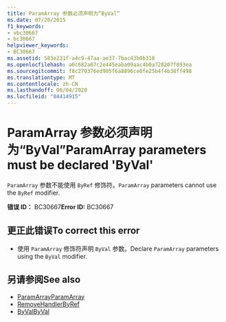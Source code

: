 ```yaml
---
title: ParamArray 参数必须声明为“ByVal”
ms.date: 07/20/2015
f1_keywords:
- vbc30667
- bc30667
helpviewer_keywords:
- BC30667
ms.assetid: 583e231f-a4c9-47aa-ae37-7bac43b0b318
ms.openlocfilehash: a0c682a07c2e445eaba09aac4b0a728207f893ea
ms.sourcegitcommit: f8c270376ed905f6a8896ce0fe25b4f4b38ff498
ms.translationtype: MT
ms.contentlocale: zh-CN
ms.lasthandoff: 06/04/2020
ms.locfileid: "84414915"
---
```

# <a name="paramarray-parameters-must-be-declared-byval"></a><span data-ttu-id="9fa35-102">ParamArray 参数必须声明为“ByVal”</span><span class="sxs-lookup"><span data-stu-id="9fa35-102">ParamArray parameters must be declared 'ByVal'</span></span>
<span data-ttu-id="9fa35-103">`ParamArray` 参数不能使用 `ByRef` 修饰符。</span><span class="sxs-lookup"><span data-stu-id="9fa35-103">`ParamArray` parameters cannot use the `ByRef` modifier.</span></span>  
  
 <span data-ttu-id="9fa35-104">**错误 ID：** BC30667</span><span class="sxs-lookup"><span data-stu-id="9fa35-104">**Error ID:** BC30667</span></span>  
  
## <a name="to-correct-this-error"></a><span data-ttu-id="9fa35-105">更正此错误</span><span class="sxs-lookup"><span data-stu-id="9fa35-105">To correct this error</span></span>  
  
- <span data-ttu-id="9fa35-106">使用 `ParamArray` 修饰符声明 `ByVal` 参数。</span><span class="sxs-lookup"><span data-stu-id="9fa35-106">Declare `ParamArray` parameters using the `ByVal` modifier.</span></span>  
  
## <a name="see-also"></a><span data-ttu-id="9fa35-107">另请参阅</span><span class="sxs-lookup"><span data-stu-id="9fa35-107">See also</span></span>

- [<span data-ttu-id="9fa35-108">ParamArray</span><span class="sxs-lookup"><span data-stu-id="9fa35-108">ParamArray</span></span>](../language-reference/modifiers/paramarray.md)
- [<span data-ttu-id="9fa35-109">RemoveHandler</span><span class="sxs-lookup"><span data-stu-id="9fa35-109">ByRef</span></span>](../language-reference/modifiers/byref.md)
- [<span data-ttu-id="9fa35-110">ByVal</span><span class="sxs-lookup"><span data-stu-id="9fa35-110">ByVal</span></span>](../language-reference/modifiers/byval.md)
